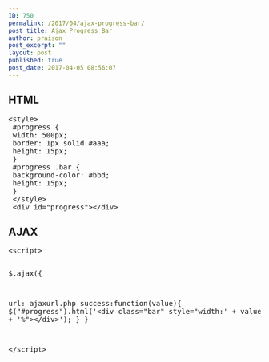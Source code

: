 ```yaml
---
ID: 750
permalink: /2017/04/ajax-progress-bar/
post_title: Ajax Progress Bar
author: praison
post_excerpt: ""
layout: post
published: true
post_date: 2017-04-05 08:56:07
---
```

<h2>HTML</h2>
<pre>&lt;style&gt;
 #progress {
 width: 500px;
 border: 1px solid #aaa;
 height: 15px;
 }
 #progress .bar {
 background-color: #bbd;
 height: 15px;
 }
 &lt;/style&gt;
 &lt;div id="progress"&gt;&lt;/div&gt;</pre>
<h2>AJAX</h2>
<pre>&lt;script&gt;

$.ajax({ 

url: ajaxurl.php
success:function(value){
$("#progress").html('&lt;div class="bar" style="width:' + value.percent + '%"&gt;&lt;/div&gt;');
}
}

&lt;/script&gt;</pre>